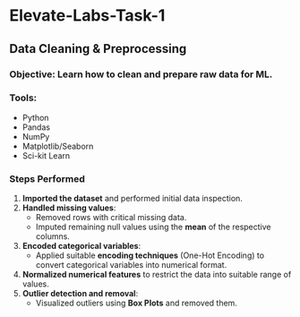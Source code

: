 # Elevate-Labs-Task-1
## Data Cleaning &amp; Preprocessing
### Objective: Learn how to clean and prepare raw data for ML.
### Tools: 
- Python
- Pandas
- NumPy
- Matplotlib/Seaborn
- Sci-kit Learn

### Steps Performed
1. **Imported the dataset** and performed initial data inspection.
2. **Handled missing values**:
   - Removed rows with critical missing data.
   - Imputed remaining null values using the **mean** of the respective columns.
3. **Encoded categorical variables**:
   - Applied suitable **encoding techniques** (One-Hot Encoding) to convert categorical variables into numerical format.
4. **Normalized numerical features** to restrict the data into suitable range of values.
5. **Outlier detection and removal**:
   - Visualized outliers using **Box Plots** and removed them.
